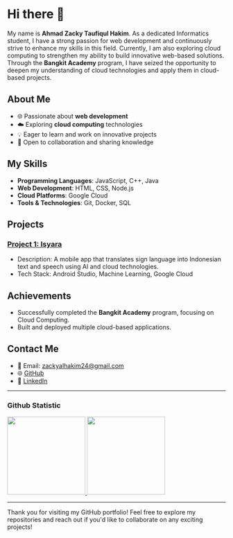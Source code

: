 # Hi there 👋

My name is **Ahmad Zacky Taufiqul Hakim**. As a dedicated Informatics student, I have a strong passion for web development and continuously strive to enhance my skills in this field. Currently, I am also exploring cloud computing to strengthen my ability to build innovative web-based solutions. Through the **Bangkit Academy** program, I have seized the opportunity to deepen my understanding of cloud technologies and apply them in cloud-based projects.

## About Me
- 🌐 Passionate about **web development**
- ☁️ Exploring **cloud computing** technologies
- 💡 Eager to learn and work on innovative projects
- 🤝 Open to collaboration and sharing knowledge

## My Skills
- **Programming Languages**: JavaScript, C++, Java
- **Web Development**: HTML, CSS, Node.js
- **Cloud Platforms**: Google Cloud
- **Tools & Technologies**: Git, Docker, SQL

## Projects
### [Project 1: Isyara](https://github.com/Isyara-project)
- Description: A mobile app that translates sign language into Indonesian text and speech using AI and cloud technologies.
- Tech Stack: Android Studio, Machine Learning, Google Cloud

## Achievements
- Successfully completed the **Bangkit Academy** program, focusing on Cloud Computing.
- Built and deployed multiple cloud-based applications.

## Contact Me
- 📧 Email: zackyalhakim24@gmail.com
- 🌐 [GitHub](https://github.com/zackyal24)
- 💼 [LinkedIn](https://www.linkedin.com/in/ahmad-zacky-taufiqul-hakim-025999240)


---
### Github Statistic
<p align="left">
<a href="https://github.com/zackyal24">
  <img height="180em" src="https://github-readme-stats-eight-theta.vercel.app/api?username=zackyal24&show_icons=true&theme=algolia&include_all_commits=true&count_private=true"/>
  <img height="180em" src="https://github-readme-stats-eight-theta.vercel.app/api/top-langs/?username=zackyal24&layout=compact&langs_count=8&theme=algolia"/>
</a>
</p>

---
Thank you for visiting my GitHub portfolio! Feel free to explore my repositories and reach out if you'd like to collaborate on any exciting projects!


<!--
**zackyal24/zackyal24** is a ✨ _special_ ✨ repository because its `README.md` (this file) appears on your GitHub profile.

Here are some ideas to get you started:

- 🔭 I’m currently working on ...
- 🌱 I’m currently learning ...
- 👯 I’m looking to collaborate on ...
- 🤔 I’m looking for help with ...
- 💬 Ask me about ...
- 📫 How to reach me: ...
- 😄 Pronouns: ...
- ⚡ Fun fact: ...
-->
